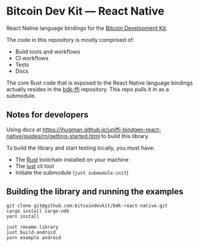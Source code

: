 # Bitcoin Dev Kit — React Native

React Native language bindings for the [Bitcoin Development Kit](https://bitcoindevkit.org/).

The code in this repository is mostly comprised of:

- Build tools and workflows
- CI workflows
- Tests
- Docs

The core Rust code that is exposed to the React Native language bindings actually resides in the [bdk-ffi](https://github.com/bitcoindevkit/bdk-ffi) repository. This repo pulls it in as a submodule.

## Notes for developers

Using docs at https://jhugman.github.io/uniffi-bindgen-react-native/guides/rn/getting-started.html to build this library.

To build the library and start testing locally, you must have:

- The [Rust](https://rust-lang.org/) toolchain installed on your machine
- The [just](https://github.com/casey/just) cli tool
- Initiate the submodule (`just submodule-init`)

## Building the library and running the examples

```shell
git clone git@github.com:bitcoindevkit/bdk-react-native.git
cargo install cargo-ndk
yarn install

just rename-library
just build-android
yarn example android
```
